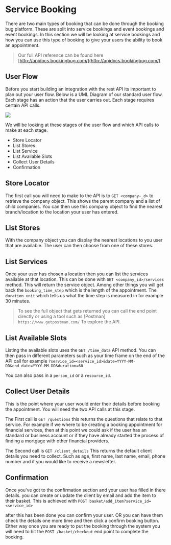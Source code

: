 # Service Booking
There are two main types of booking that can be done through the booking bug platform. These are split into service bookings and event bookings and event bookings. In this section we will be looking at service bookings and how you can use this type of booking to give your users the ability to book an appointment.

> Our full API reference can be found here [http://apidocs.bookingbug.com/](http://apidocs.bookingbug.com/)

## User Flow
Before you start building an integration with the rest API its important to plan out your user flow. Below is a UML Diagram of our standard user flow. Each stage has an action that the user carries out. Each stage requires certain API calls.

<img src='http://g.gravizo.com/g?
@startuml;
actor User;
participant "Store Locator" as A;
participant "List Stores" as B;
participant "List Service" as C;
participant "List Available Slots" as D;
participant "Collect User Details" as E;
participant "Confirmation" as F;
User -> A: Start;
activate A;
A -> B: Enter Location;
activate B;
B -> C: Choose Store;
activate C;
C -> D: Choose Service;
activate D;
D -> E: Choose Slot;
activate E;
E -> F: Enter Details;
activate F;
@enduml;
'>

We will be looking at these stages of the user flow and which API calls to make at each stage.

- Store Locator
- List Stores
- List Service
- List Available Slots
- Collect User Details
- Confirmation

## Store Locator
The first call you will need to make to the API is to `GET <company-_d>` to retrieve the company object. This shows the parent company and a list of child companies. You can then use this company object to find the nearest branch/location to the location your user has entered.

## List Stores
With the company object you can display the nearest locations to you user that are available. The user can then choose from one of these stores.

## List Services
Once your user has chosen a location then you can list the services available at that location. This can be done with `GET <company_id>/services` method. This will return the service object. Among other things you will get back the `booking_time_step` which is the length of the appointment. The `duration_unit` which tells us what the time step is measured in for example 30 minutes.

> To see the full object that gets returned you can call the end point directly or using a tool such as [Postman] `https://www.getpostman.com/` To explore the API.

## List Available Slots
Listing the available slots uses the `GET /time_data` API method. You can then pass in different parameters such as your time frame on the end of the API call for example `?service_id=<service_id>&date=YYYY-MM-DD&end_date=YYYY-MM-DD&duration=60`

You can also pass in a `person_id` or a `resource_id`.

## Collect User Details
This is the point where your user would enter their details before booking the appointment. You will need the two API calls at this stage.

The First call is `GET /questions` this returns the questions that relate to that service. For example if we where to be creating a booking appointment for financial services, then at this point we could ask if the user has an standard or business account or if they have already started the process of finding a mortgage with other financial providers.

The Second call is `GET /client_details` This returns the default client details you need to collect. Such as age, first name, last name, email, phone number and if you would like to receive a newsletter.

## Confirmation
Once you've got to the confirmation section and your user has filled in there details. you can create or update the client by email and add the item to their basket. This is achieved with `POST basket/add_item?service_id=<service_id>`

after this has been done you can confirm your user. OR you can have them check the details one more time and then click a confirm booking button. Either way once you are ready to put the booking through the system you will need to hit the `POST /basket/checkout` end point to complete the booking.